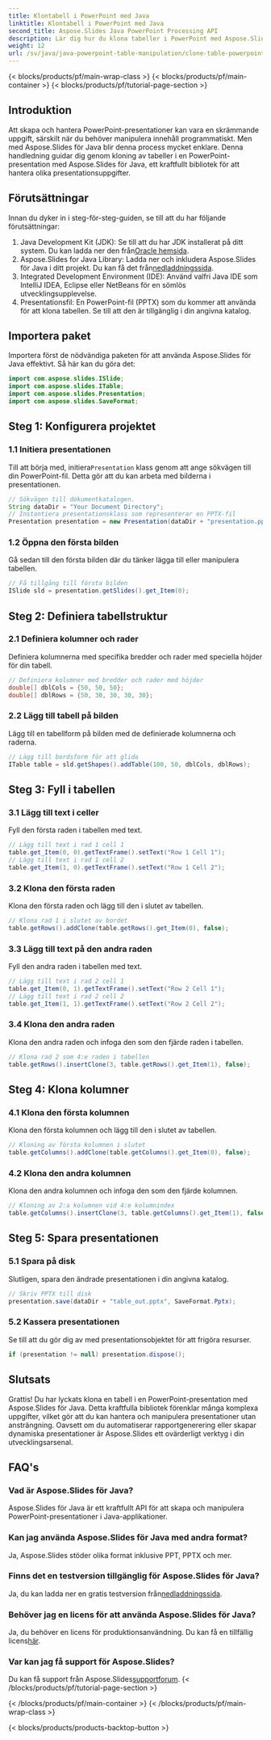```yaml
---
title: Klontabell i PowerPoint med Java
linktitle: Klontabell i PowerPoint med Java
second_title: Aspose.Slides Java PowerPoint Processing API
description: Lär dig hur du klona tabeller i PowerPoint med Aspose.Slides för Java med vår detaljerade, steg-för-steg-guide. Förenkla din presentationshantering.
weight: 12
url: /sv/java/java-powerpoint-table-manipulation/clone-table-powerpoint-java/
---
```


{< blocks/products/pf/main-wrap-class >}
{< blocks/products/pf/main-container >}
{< blocks/products/pf/tutorial-page-section >}

## Introduktion
Att skapa och hantera PowerPoint-presentationer kan vara en skrämmande uppgift, särskilt när du behöver manipulera innehåll programmatiskt. Men med Aspose.Slides för Java blir denna process mycket enklare. Denna handledning guidar dig genom kloning av tabeller i en PowerPoint-presentation med Aspose.Slides för Java, ett kraftfullt bibliotek för att hantera olika presentationsuppgifter.
## Förutsättningar
Innan du dyker in i steg-för-steg-guiden, se till att du har följande förutsättningar:
1.  Java Development Kit (JDK): Se till att du har JDK installerat på ditt system. Du kan ladda ner den från[Oracle hemsida](https://www.oracle.com/java/technologies/javase-downloads.html).
2.  Aspose.Slides for Java Library: Ladda ner och inkludera Aspose.Slides för Java i ditt projekt. Du kan få det från[nedladdningssida](https://releases.aspose.com/slides/java/).
3. Integrated Development Environment (IDE): Använd valfri Java IDE som IntelliJ IDEA, Eclipse eller NetBeans för en sömlös utvecklingsupplevelse.
4. Presentationsfil: En PowerPoint-fil (PPTX) som du kommer att använda för att klona tabellen. Se till att den är tillgänglig i din angivna katalog.
## Importera paket
Importera först de nödvändiga paketen för att använda Aspose.Slides för Java effektivt. Så här kan du göra det:
```java
import com.aspose.slides.ISlide;
import com.aspose.slides.ITable;
import com.aspose.slides.Presentation;
import com.aspose.slides.SaveFormat;
```
## Steg 1: Konfigurera projektet
### 1.1 Initiera presentationen
 Till att börja med, initiera`Presentation` klass genom att ange sökvägen till din PowerPoint-fil. Detta gör att du kan arbeta med bilderna i presentationen.
```java
// Sökvägen till dokumentkatalogen.
String dataDir = "Your Document Directory";
// Instantiera presentationsklass som representerar en PPTX-fil
Presentation presentation = new Presentation(dataDir + "presentation.pptx");
```
### 1.2 Öppna den första bilden
Gå sedan till den första bilden där du tänker lägga till eller manipulera tabellen. 
```java
// Få tillgång till första bilden
ISlide sld = presentation.getSlides().get_Item(0);
```
## Steg 2: Definiera tabellstruktur
### 2.1 Definiera kolumner och rader
Definiera kolumnerna med specifika bredder och rader med speciella höjder för din tabell.
```java
// Definiera kolumner med bredder och rader med höjder
double[] dblCols = {50, 50, 50};
double[] dblRows = {50, 30, 30, 30, 30};
```
### 2.2 Lägg till tabell på bilden
Lägg till en tabellform på bilden med de definierade kolumnerna och raderna.
```java
// Lägg till bordsform för att glida
ITable table = sld.getShapes().addTable(100, 50, dblCols, dblRows);
```
## Steg 3: Fyll i tabellen
### 3.1 Lägg till text i celler
Fyll den första raden i tabellen med text.
```java
// Lägg till text i rad 1 cell 1
table.get_Item(0, 0).getTextFrame().setText("Row 1 Cell 1");
// Lägg till text i rad 1 cell 2
table.get_Item(1, 0).getTextFrame().setText("Row 1 Cell 2");
```
### 3.2 Klona den första raden
Klona den första raden och lägg till den i slutet av tabellen.
```java
// Klona rad 1 i slutet av bordet
table.getRows().addClone(table.getRows().get_Item(0), false);
```
### 3.3 Lägg till text på den andra raden
Fyll den andra raden i tabellen med text.
```java
// Lägg till text i rad 2 cell 1
table.get_Item(0, 1).getTextFrame().setText("Row 2 Cell 1");
// Lägg till text i rad 2 cell 2
table.get_Item(1, 1).getTextFrame().setText("Row 2 Cell 2");
```
### 3.4 Klona den andra raden
Klona den andra raden och infoga den som den fjärde raden i tabellen.
```java
// Klona rad 2 som 4:e raden i tabellen
table.getRows().insertClone(3, table.getRows().get_Item(1), false);
```
## Steg 4: Klona kolumner
### 4.1 Klona den första kolumnen
Klona den första kolumnen och lägg till den i slutet av tabellen.
```java
// Kloning av första kolumnen i slutet
table.getColumns().addClone(table.getColumns().get_Item(0), false);
```
### 4.2 Klona den andra kolumnen
Klona den andra kolumnen och infoga den som den fjärde kolumnen.
```java
// Kloning av 2:a kolumnen vid 4:e kolumnindex
table.getColumns().insertClone(3, table.getColumns().get_Item(1), false);
```
## Steg 5: Spara presentationen
### 5.1 Spara på disk
Slutligen, spara den ändrade presentationen i din angivna katalog.
```java
// Skriv PPTX till disk
presentation.save(dataDir + "table_out.pptx", SaveFormat.Pptx);
```
### 5.2 Kassera presentationen
Se till att du gör dig av med presentationsobjektet för att frigöra resurser.
```java
if (presentation != null) presentation.dispose();
```
## Slutsats
Grattis! Du har lyckats klona en tabell i en PowerPoint-presentation med Aspose.Slides för Java. Detta kraftfulla bibliotek förenklar många komplexa uppgifter, vilket gör att du kan hantera och manipulera presentationer utan ansträngning. Oavsett om du automatiserar rapportgenerering eller skapar dynamiska presentationer är Aspose.Slides ett ovärderligt verktyg i din utvecklingsarsenal.
## FAQ's
### Vad är Aspose.Slides för Java?
Aspose.Slides för Java är ett kraftfullt API för att skapa och manipulera PowerPoint-presentationer i Java-applikationer.
### Kan jag använda Aspose.Slides för Java med andra format?
Ja, Aspose.Slides stöder olika format inklusive PPT, PPTX och mer.
### Finns det en testversion tillgänglig för Aspose.Slides för Java?
 Ja, du kan ladda ner en gratis testversion från[nedladdningssida](https://releases.aspose.com/).
### Behöver jag en licens för att använda Aspose.Slides för Java?
 Ja, du behöver en licens för produktionsanvändning. Du kan få en tillfällig licens[här](https://purchase.aspose.com/temporary-license/).
### Var kan jag få support för Aspose.Slides?
 Du kan få support från Aspose.Slides[supportforum](https://forum.aspose.com/c/slides/11).
{< /blocks/products/pf/tutorial-page-section >}

{< /blocks/products/pf/main-container >}
{< /blocks/products/pf/main-wrap-class >}

{< blocks/products/products-backtop-button >}
